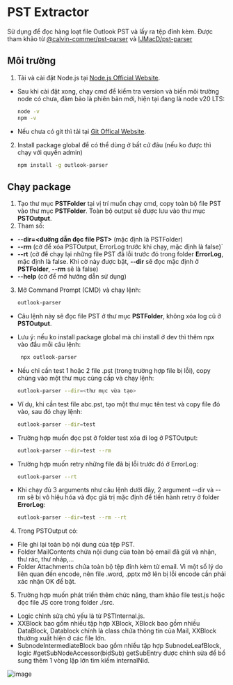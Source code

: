 # PST Extractor
Sử dụng để đọc hàng loạt file Outlook PST và lấy ra tệp đính kèm.
Được tham khảo từ [@calvin-commer/pst-parser](https://www.npmjs.com/package/@calvin-coomer/pst-parser?activeTab=readme) và [IJMacD/pst-parser](https://github.com/IJMacD/pst-parser)

## Môi trường

1. Tải và cài đặt Node.js tại [Node.js Official Website](https://nodejs.org/en).
- Sau khi cài đặt xong, chạy cmd để kiểm tra version và biến môi trường node có chưa, đảm bảo là phiên bản mới, hiện tại đang là node v20 LTS:
     ```bash
   node -v
   npm -v
- Nếu chưa có git thì tải tại [Git Offical Website](https://git-scm.com/downloads).
2. Install package global để có thể dùng ở bất cứ đâu (nếu ko được thì chạy với quyền admin)
   ```bash
   npm install -g outlook-parser

## Chạy package
1. Tạo thư mục **PSTFolder** tại vị trí muốn chạy cmd, copy toàn bộ file PST vào thư mục **PSTFolder**. Toàn bộ output sẽ được lưu vào thư mục **PSTOutput**.
2. Tham số:
- **--dir=<đường dẫn đọc file PST>** (mặc định là PSTFolder)
- **--rm** (cờ để xóa PSTOutput, ErrorLog trước khi chạy, mặc định là false)`
- **--rt** (cờ để chạy lại những file PST đã lỗi trước đó trong folder **ErrorLog**, mặc định là false. Khi cờ này được bật, **--dir** sẽ đọc mặc định ở **PSTFolder**, **--rm** sẽ là false)
- **--help** (cờ để mở hướng dẫn sử dụng)
3. Mở Command Prompt (CMD) và chạy lệnh:
   ```bash
   outlook-parser
- Câu lệnh này sẽ đọc file PST ở thư mục **PSTFolder**, không xóa log cũ ở **PSTOutput**.
- Lưu ý: nếu ko install package global mà chỉ install ở dev thì thêm npx vào đầu mỗi câu lệnh:
   ```bash
    npx outlook-parser
- Nếu chỉ cần test 1 hoặc 2 file .pst (trong trường hợp file bị lỗi), copy chúng vào một thư mục cùng cấp và chạy lệnh:

   ```bash
   outlook-parser --dir=<thư mục vừa tạo>

- Ví dụ, khi cần test file abc.pst, tạo một thư mục tên test và copy file đó vào, sau đó chạy lệnh:

   ```bash
   outlook-parser --dir=test
   
- Trường hợp muốn đọc pst ở folder test xóa đi log ở PSTOutput:
   ```bash
   outlook-parser --dir=test --rm
- Trường hợp muốn retry những file đã bị lỗi trước đó ở ErrorLog:
   ```bash
   outlook-parser --rt
- Khi chạy đủ 3 arguments như câu lệnh dưới đây, 2 argument --dir và --rm sẽ bị vô hiệu hóa và đọc giá trị mặc định để tiến hành retry ở folder **ErrorLog**:
  ```bash
  outlook-parser --dir=test --rm --rt

4. Trong PSTOutput có:
- File ghi lại toàn bộ nội dung của tệp PST.
- Folder MailContents chứa nội dung của toàn bộ email đã gửi và nhận, thư rác, thư nháp,...
- Folder Attachments chứa toàn bộ tệp đính kèm từ email. Vì một số lý do liên quan đến encode, nên file .word, .pptx mở lên bị lỗi encode cần phải xác nhận OK để bật.
5. Trường hợp muốn phát triển thêm chức năng, tham khảo file test.js hoặc đọc file JS core trong folder ./src.
- Logic chỉnh sửa chủ yếu là từ PSTInternal.js.
- XXBlock bao gồm nhiều tập hợp XBlock, XBlock bao gồm nhiều DataBlock, Datablock chính là class chứa thông tin của Mail, XXBlock thường xuất hiện ở các file lớn.
- SubnodeIntermediateBlock bao gồm nhiều tập hợp SubnodeLeafBlock, logic #getSubNodeAccessor(bidSub) getSubEntry được chỉnh sửa để bổ sung thêm 1 vòng lặp lớn tìm kiếm internalNid.

![image](https://github.com/user-attachments/assets/5be86904-531b-49af-873b-a018e07a53d3)
